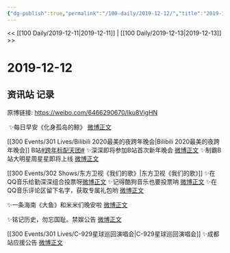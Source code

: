 ```yaml
---
{"dg-publish":true,"permalink":"/100-daily/2019-12-12/","title":"2019-12-12"}
---
```



<< [[100 Daily/2019-12-11\|2019-12-11]] | [[100 Daily/2019-12-13\|2019-12-13]] >>

# 2019-12-12

## 资讯站 记录

原博链接: https://weibo.com/6466290670/Iku8VigHN

 ✨每日早安《化身孤岛的鲸》 [微博正文](https://m.weibo.cn/6466290670/4448599825450729)

[[300 Events/301 Lives/Bilibili 2020最美的夜跨年晚会\|Bilibili 2020最美的夜跨年晚会]]
B站[#跨年标配天团#](https://s.weibo.com/weibo?q=%23%E8%B7%A8%E5%B9%B4%E6%A0%87%E9%85%8D%E5%A4%A9%E5%9B%A2%23)
✨深深即将参加B站首次新年晚会 [微博正文](https://m.weibo.cn/6466290670/4448744621546075)
✨制霸B站大明星周星星即将上线 [微博正文](https://m.weibo.cn/6466290670/4448776364499798)

[[300 Events/302 Shows/东方卫视《我们的歌》\|东方卫视《我们的歌》]]
✨在QQ音乐给勤深深组合投票呀[微博正文](https://m.weibo.cn/6466290670/4448744931715972)
✨记得酷狗音乐也要投票呐 [微博正文](https://m.weibo.cn/6466290670/4448773583302986)
✨在QQ音乐评论区留下名字，获取专属礼包哟 [微博正文](https://m.weibo.cn/6466290670/4448774858542878)

✨一条海南《大鱼》和米米们晚安啦
[微博正文](https://m.weibo.cn/6466290670/4448814590591218)

✨铭记历史，勿忘国耻。禁娱公告
[微博正文](https://m.weibo.cn/6466290670/4448816411566403)

[[300 Events/301 Lives/C-929星球巡回演唱会\|C-929星球巡回演唱会]]
✨成都站应援公告 [微博正文](https://m.weibo.cn/6466290670/4448819041393084)
